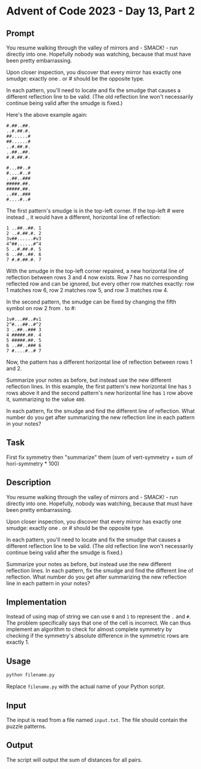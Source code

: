 
# Advent of Code 2023 - Day 13, Part 2

## Prompt
You resume walking through the valley of mirrors and - SMACK! - run directly into one. Hopefully nobody was watching, because that must have been pretty embarrassing.

Upon closer inspection, you discover that every mirror has exactly one smudge: exactly one . or # should be the opposite type.

In each pattern, you'll need to locate and fix the smudge that causes a different reflection line to be valid. (The old reflection line won't necessarily continue being valid after the smudge is fixed.)

Here's the above example again:
```
#.##..##.
..#.##.#.
##......#
##......#
..#.##.#.
..##..##.
#.#.##.#.
```
```
#...##..#
#....#..#
..##..###
#####.##.
#####.##.
..##..###
#....#..#
```
The first pattern's smudge is in the top-left corner. If the top-left # were instead ., it would have a different, horizontal line of reflection:
```
1 ..##..##. 1
2 ..#.##.#. 2
3v##......#v3
4^##......#^4
5 ..#.##.#. 5
6 ..##..##. 6
7 #.#.##.#. 7
```
With the smudge in the top-left corner repaired, a new horizontal line of reflection between rows 3 and 4 now exists. Row 7 has no corresponding reflected row and can be ignored, but every other row matches exactly: row 1 matches row 6, row 2 matches row 5, and row 3 matches row 4.

In the second pattern, the smudge can be fixed by changing the fifth symbol on row 2 from . to #:
```
1v#...##..#v1
2^#...##..#^2
3 ..##..### 3
4 #####.##. 4
5 #####.##. 5
6 ..##..### 6
7 #....#..# 7
```
Now, the pattern has a different horizontal line of reflection between rows 1 and 2.

Summarize your notes as before, but instead use the new different reflection lines. In this example, the first pattern's new horizontal line has `3` rows above it and the second pattern's new horizontal line has `1` row above it, summarizing to the value `400`.

In each pattern, fix the smudge and find the different line of reflection. What number do you get after summarizing the new reflection line in each pattern in your notes?


## Task

First fix symmetry then "summarize" them (sum of vert-symmetry + sum of hori-symmetry * 100)

## Description

You resume walking through the valley of mirrors and - SMACK! - run directly into one. Hopefully, nobody was watching, because that must have been pretty embarrassing.

Upon closer inspection, you discover that every mirror has exactly one smudge: exactly one . or # should be the opposite type.

In each pattern, you'll need to locate and fix the smudge that causes a different reflection line to be valid. (The old reflection line won't necessarily continue being valid after the smudge is fixed.)

Summarize your notes as before, but instead use the new different reflection lines. In each pattern, fix the smudge and find the different line of reflection. What number do you get after summarizing the new reflection line in each pattern in your notes?

## Implementation
Instead of using map of string we can use `0` and `1` to represent the `.` and `#`. The problem specifically says that one of the cell is incorrect. We can thus implement an algorithm to check for almost complete symmetry by checking if the symmetry's absolute difference in the symmetric rows are exactly 1.

## Usage

```bash
python filename.py
```

Replace `filename.py` with the actual name of your Python script.

## Input

The input is read from a file named `input.txt`. The file should contain the puzzle patterns.

## Output

The script will output the sum of distances for all pairs.
